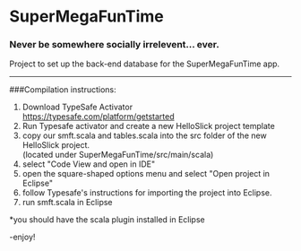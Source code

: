 SuperMegaFunTime
================

### Never be somewhere socially irrelevent... ever.

Project to set up the back-end database for the SuperMegaFunTime app.



-------


###Compilation instructions:

1. Download TypeSafe Activator  
https://typesafe.com/platform/getstarted
2. Run Typesafe activator and create a new HelloSlick project template
3. copy our smft.scala and tables.scala into the src folder of the new HelloSlick project.  
(located under SuperMegaFunTime/src/main/scala)
4. select "Code View and open in IDE"
5. open the square-shaped options menu and select "Open project in Eclipse"
6. follow Typesafe's instructions for importing the project into Eclipse.
7. run smft.scala in Eclipse

*you should have the scala plugin installed in Eclipse

-enjoy!

